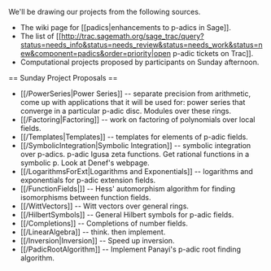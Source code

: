 We'll be drawing our projects from the following sources.

 * The wiki page for [[padics|enhancements to p-adics in Sage]].  
 * The list of [[http://trac.sagemath.org/sage_trac/query?status=needs_info&status=needs_review&status=needs_work&status=new&component=padics&order=priority|open p-adic tickets on Trac]].
 * Computational projects proposed by participants on Sunday afternoon.

== Sunday Project Proposals ==

 * [[/PowerSeries|Power Series]] -- separate precision from arithmetic, come up with applications that it will be used for: power series that converge in a particular p-adic disc.  Modules over these rings.
 * [[/Factoring|Factoring]] -- work on factoring of polynomials over local fields.
 * [[/Templates|Templates]] -- templates for elements of p-adic fields.
 * [[/SymbolicIntegration|Symbolic Integration]] -- symbolic integration over p-adics.  p-adic Igusa zeta functions.  Get rational functions in a symbolic p.  Look at Denef's webpage.
 * [[/LogarithmsForExt|Logarithms and Exponentials]] -- logarithms and exponentials for p-adic extension fields.
 * [[/FunctionFields|]] -- Hess' automorphism algorithm for finding isomorphisms between function fields.
 * [[/WittVectors]] -- Witt vectors over general rings.
 * [[/HilbertSymbols]] -- General Hilbert symbols for p-adic fields.
 * [[/Completions]] -- Completions of number fields.
 * [[/LinearAlgebra]] -- think.  then implement.
 * [[/Inversion|Inversion]] -- Speed up inversion.
 * [[/PadicRootAlgorithm]] -- Implement Panayi's p-adic root finding algorithm. 
